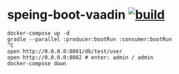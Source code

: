 speing-boot-vaadin [![build](https://travis-ci.org/daggerok/speing-boot-vaadin.svg?branch=master)](https://travis-ci.org/daggerok/speing-boot-vaadin)
==================

```fish
docker-compose up -d
gradle --parallel :producer:bootRun :consumer:bootRun
^C
open http://0.0.0.0:8081/db/test/user
open http://0.0.0.0:8082 # enter: admin / admin
docker-compose down
```
